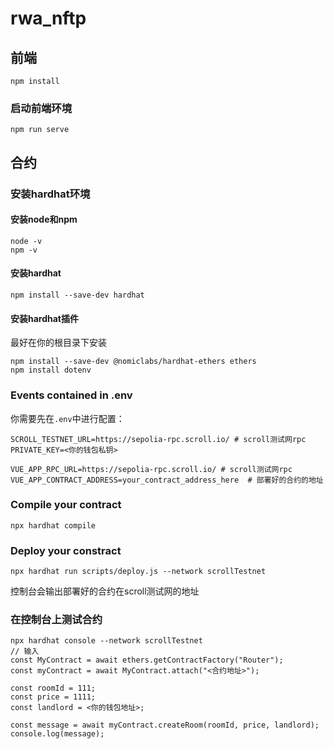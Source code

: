 # rwa_nftp

## 前端
```
npm install
```

### 启动前端环境
```
npm run serve
```

## 合约

### 安装hardhat环境

#### 安装node和npm
```
node -v
npm -v
```

#### 安装hardhat
```
npm install --save-dev hardhat
```

#### 安装hardhat插件
最好在你的根目录下安装
```
npm install --save-dev @nomiclabs/hardhat-ethers ethers
npm install dotenv
```

### Events contained in .env

你需要先在`.env`中进行配置：
```
SCROLL_TESTNET_URL=https://sepolia-rpc.scroll.io/ # scroll测试网rpc
PRIVATE_KEY=<你的钱包私钥>

VUE_APP_RPC_URL=https://sepolia-rpc.scroll.io/ # scroll测试网rpc
VUE_APP_CONTRACT_ADDRESS=your_contract_address_here  # 部署好的合约的地址
```

### Compile your contract
```
npx hardhat compile
```

### Deploy your constract
```
npx hardhat run scripts/deploy.js --network scrollTestnet
```
控制台会输出部署好的合约在scroll测试网的地址

### 在控制台上测试合约
```
npx hardhat console --network scrollTestnet
// 输入
const MyContract = await ethers.getContractFactory("Router");
const myContract = await MyContract.attach("<合约地址>");

const roomId = 111;
const price = 1111;
const landlord = <你的钱包地址>;

const message = await myContract.createRoom(roomId, price, landlord);
console.log(message);
```
